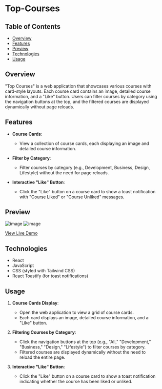 # Top-Courses

## Table of Contents
- [Overview](#overview)
- [Features](#features)
- [Preview](#preview)
- [Technologies](#technologies)
- [Usage](#usage)

## Overview

"Top Courses" is a web application that showcases various courses with card-style layouts. Each course card contains an image, detailed course information, and a "Like" button. Users can filter courses by category using the navigation buttons at the top, and the filtered courses are displayed dynamically without page reloads.

## Features

- **Course Cards**:
  - View a collection of course cards, each displaying an image and detailed course information.

- **Filter by Category**:
  - Filter courses by category (e.g., Development, Business, Design, Lifestyle) without the need for page reloads.

- **Interactive "Like" Button**:
  - Click the "Like" button on a course card to show a toast notification with "Course Liked" or "Course Unliked" messages.

## Preview

![image](https://github.com/yashsarode45/Top-Courses/assets/65209607/dbff55a4-af62-42dd-b1ac-f5d07d0c4032)
![image](https://github.com/yashsarode45/Top-Courses/assets/65209607/d028b566-42fc-4433-9a5d-0259d481485f)

[View Live Demo](https://top-courses-ruby.vercel.app/)

## Technologies

- React
- JavaScript
- CSS (styled with Tailwind CSS)
- React Toastify (for toast notifications)


## Usage

1. **Course Cards Display**:
   - Open the web application to view a grid of course cards.
   - Each card displays an image, detailed course information, and a "Like" button.

2. **Filtering Courses by Category**:
   - Click the navigation buttons at the top (e.g., "All," "Development," "Business," "Design," "Lifestyle") to filter courses by category.
   - Filtered courses are displayed dynamically without the need to reload the entire page.

3. **Interactive "Like" Button**:
   - Click the "Like" button on a course card to show a toast notification indicating whether the course has been liked or unliked.



